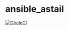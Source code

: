 # ansible_astail

[![CircleCI](https://circleci.com/gh/astail/ansible_astail.svg?style=svg)](https://circleci.com/gh/astail/ansible_astail)
